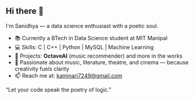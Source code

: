 ## Hi there 👋
I'm Sanidhya — a data science enthusiast with a poetic soul.

- 📚 Currently a BTech in Data Science student at MIT Manipal
- 💻 Skills: C | C++ | Python | MySQL | Machine Learning 
- 📑 Projects: **OctaveAI** (music recommender) and more in the works
- 🎵 Passionate about music, literature, theatre, and cinema — because creativity fuels clarity
- 📫 Reach me at: kaminari7249@gmail.com 
  
 “Let your code speak the poetry of logic.”


